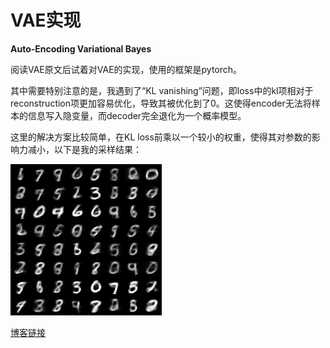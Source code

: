 # VAE实现

**Auto-Encoding Variational Bayes**

阅读VAE原文后试着对VAE的实现，使用的框架是pytorch。

其中需要特别注意的是，我遇到了“KL vanishing”问题，即loss中的kl项相对于reconstruction项更加容易优化，导致其被优化到了0。这使得encoder无法将样本的信息写入隐变量，而decoder完全退化为一个概率模型。

这里的解决方案比较简单，在KL loss前乘以一个较小的权重，使得其对参数的影响力减小，以下是我的采样结果：

![随机采样结果共40张](./samples.gif)

[博客链接](https://luyiyun.online/2020/05/27/vae2013/)
